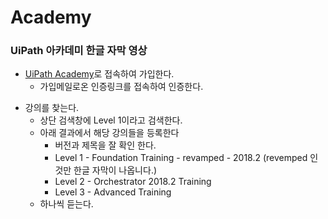 # Academy

### UiPath 아카데미 한글 자막 영상

* [UiPath Academy](https://academy.uipath.com/)로 접속하여 가입한다.     
    + 가입메일로온 인증링크를 접속하여 인증한다.

+ 강의를 찾는다.
    + 상단 검색창에 Level 1이라고 검색한다.
    + 아래 결과에서 해당 강의들을 등록한다
        + 버전과 제목을 잘 확인 한다.
        + Level 1 - Foundation Training - revamped - 2018.2 (revemped 인것만 한글 자막이 나옵니다.)
        + Level 2 - Orchestrator 2018.2 Training
        + Level 3 - Advanced Training
    + 하나씩 듣는다.